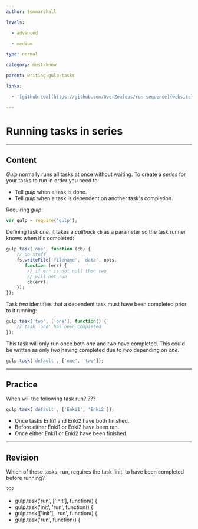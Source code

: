 ```yaml
---
author: tommarshall

levels:

  - advanced

  - medium

type: normal

category: must-know

parent: writing-gulp-tasks

links:

  - '[github.com](https://github.com/OverZealous/run-sequence){website}'

---
```

# Running tasks in series

---
## Content

*Gulp* normally runs all tasks at once without waiting. To create a *series* for your tasks to run in order you need to:
- Tell *gulp* when a task is done.
- Tell *gulp* when a task is dependent on another task's completion.

Requiring *gulp*:
```javaScript
var gulp = require('gulp');
```
Defining task *one*, it takes a *callback* `cb` as a parameter so the task runner knows when it's completed:
```javaScript
gulp.task('one', function (cb) {
    // do stuff
    fs.writeFile('filename', 'data', opts, 
       function (err) {
        // if err is not null then two 
        // will not run
        cb(err);
    });
});
```
Task *two* identifies that a dependent task must have been completed prior to it running:
```javaScript
gulp.task('two', ['one'], function() {
    // task 'one' has been completed
});
```
This task will only run once both *one* and *two* have completed. This could be written as only *two* having completed due to *two* depending on *one*.
```javaScript
gulp.task('default', ['one', 'two']);
```

---
## Practice

When will the following task run? ???

```javascript
gulp.task('default', ['Enki1', 'Enki2']);
```

* Once tasks Enki1 and Enki2 have both finished.
* Before either Enki1 or Enki2 have been ran.
* Once either Enki1 or Enki2 have been finished.

---
## Revision

Which of these tasks, run,  requires the task 'init' to have been completed before running? 

???

* gulp.task('run', ['init'], function() {
* gulp.task('init', 'run', function() {
* gulp.task(['init'],  'run', function() {
* gulp.task('run', function() {